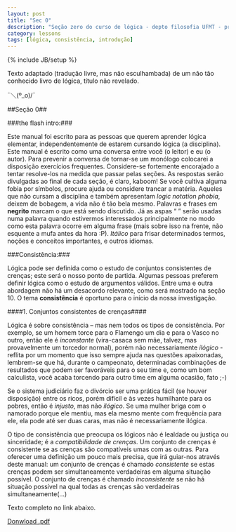 ```yaml
---
layout: post
title: "Sec 0"
description: "Seção zero do curso de lógica - depto filosofia UFMT - prof. Bernardo Alonso."
category: lessons
tags: [lógica, consistência, introdução]
---
```

{% include JB/setup %}

Texto adaptado (tradução livre, mas não esculhambada) de um não tão conhecido livro de lógica, título não revelado.  

¯＼(º_o)/¯

##Seção 0##

###the flash intro:###

Este manual foi escrito para as pessoas que querem aprender lógica elementar, independentemente de estarem cursando lógica (a disciplina).
Este manual é escrito como uma conversa entre você (o leitor) e eu (o autor). Para prevenir a conversa de tornar-se um monólogo colocarei a disposição exercícios frequentes. Considere-se fortemente encorajado a tentar resolve-los na medida que passar pelas seções. As respostas serão divulgadas ao final de cada seção, é claro, kaboom!
Se você cultiva alguma fobia por símbolos, procure ajuda ou considere trancar a matéria. Aqueles que não cursam a disciplina e também apresentam *logic notation phobia*, deixem de bobagem, a vida não é tão bela mesmo. 
Palavras e frases em **negrito** marcam o que está sendo discutido.  Já as aspas “  ” serão usadas numa palavra quando estivermos interessados principalmente no modo como esta palavra ocorre em alguma frase (mais sobre isso na frente, não esquente a mufa antes da hora :P). *Itálico* para frisar determinados termos, noções e conceitos importantes, e outros idiomas. 


###Consistência:###

Lógica pode ser definida como o estudo de conjuntos consistentes de crenças; este será o nosso ponto de partida.  Algumas pessoas preferem definir lógica como o estudo de argumentos válidos. Entre uma e outra abordagem não há um desacordo relevante, como será mostrado na seção 10. O tema **consistência** é oportuno para o início da nossa investigação. 

####1.	Conjuntos consistentes de crenças####

Lógica é sobre consistência – mas nem todos os tipos de consistência. Por exemplo, se um homem torce para o Flamengo um dia e para o Vasco no outro, então ele é *inconstante* (vira-casaca sem mãe, talvez, mas provavelmente um torcedor normal), porém não necessariamente *ilógico* - reflita por um momento que isso sempre ajuda nas questões apaixonadas, lembrem-se que há, durante o campeonato, determinadas combinações de resultados que podem ser favoráveis para o seu time e, como um bom calculista, você acaba torcendo para outro time em alguma ocasião, fato ;-) 

Se o sistema judiciário faz o divórcio ser uma prática fácil (se houver disposição) entre os ricos, porém difícil e às vezes humilhante para os pobres, então é *injusto*, mas não *ilógico*. Se uma mulher briga com o namorado porque ele mentiu, mas ela mesmo mente com frequência para ele, ela pode até ser duas caras, mas não é necessariamente ilógica.

O tipo de consistência que preocupa os lógicos não é lealdade ou justiça ou sinceridade; é a *compatibilidade de crenças*. Um conjunto de crenças é consistente se as crenças são compatíveis umas com as outras. Para oferecer uma definição um pouco mais precisa, que irá guiar-nos através deste manual: um conjunto de crenças é chamado *consistente* se estas crenças podem ser simultaneamente verdadeiras em alguma situação possível. O conjunto de crenças é chamado *inconsistente* se não há situação possível na qual todas as crenças são verdadeiras simultaneamente(...)

Texto completo no link abaixo.

[Donwload .pdf](https://dl.dropbox.com/u/5666518/sec_0.pdf)
